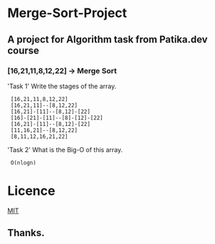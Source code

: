 # Merge-Sort-Project

## A project for Algorithm task from Patika.dev course

### [16,21,11,8,12,22] -> Merge Sort

'Task 1' Write the stages of the array.

     [16,21,11,8,12,22]
     [16,21,11]--[8,12,22]
     [16,21]-[11]--[8,12]-[22]
     [16]-[21]-[11]--[8]-[12]-[22]
     [16,21]-[11]--[8,12]-[22]
     [11,16,21]--[8,12,22]
     [8,11,12,16,21,22]

'Task 2' What is the Big-O of this array.

     O(nlogn)
     

# Licence

[MIT](https://choosealicense.com/licenses/mit)

## Thanks.
